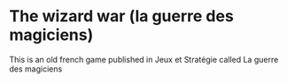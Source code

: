 # The wizard war (la guerre des magiciens)

This is an old french game published in Jeux et Stratégie called La guerre des magiciens
